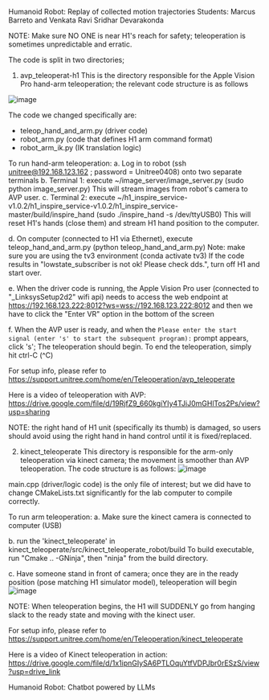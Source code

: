 Humanoid Robot: Replay of collected motion trajectories
Students: Marcus Barreto and Venkata Ravi Sridhar Devarakonda

NOTE: Make sure NO ONE is near H1's reach for safety; teleoperation is sometimes unpredictable and erratic.

The code is split in two directories;
1. avp_teleoperat-h1
  This is the directory responsible for the Apple Vision Pro hand-arm teleoperation; the relevant code structure is as follows

![image](https://github.com/user-attachments/assets/71a21b11-6d89-4f8f-8b50-0fd3674d381d)

The code we changed specifically are:
- teleop_hand_and_arm.py (driver code)
- robot_arm.py (code that defines H1 arm command format)
- robot_arm_ik.py (IK translation logic)

To run hand-arm teleoperation:
a. Log in to robot (ssh unitree@192.168.123.162  ;  password = Unitree0408) onto two separate terminals
b. Terminal 1: execute ~/image_server/image_server.py (sudo python image_server.py)
      This will stream images from robot's camera to AVP user.
c. Terminal 2: execute ~/h1_inspire_service-v1.0.2/h1_inspire_service-v1.0.2/h1_inspire_service-master/build/inspire_hand (sudo ./inspire_hand -s /dev/ttyUSB0)
      This will reset H1's hands (close them) and stream H1 hand position to the computer.

d. On computer (connected to H1 via Ethernet), execute teleop_hand_and_arm.py (python teleop_hand_and_arm.py)
      Note: make sure you are using the tv3 environment (conda activate tv3)
      If the code results in "lowstate_subscriber is not ok! Please check dds.", turn off H1 and start over.

e. When the driver code is running, the Apple Vision Pro user (connected to "_LinksysSetup2d2" wifi api) needs to access the web endpoint at https://192.168.123.222:8012?ws=wss://192.168.123.222:8012 and then we have to click the "Enter VR" option in the bottom of the screen

f. When the AVP user is ready, and when the `Please enter the start signal (enter 's' to start the subsequent program):` prompt appears, click 's'; The teleoperation should begin.
      To end the teleoperation, simply hit ctrl-C (^C)

For setup info, please refer to https://support.unitree.com/home/en/Teleoperation/avp_teleoperate

Here is a video of teleoperation with AVP: https://drive.google.com/file/d/19RjfZ9_660kgiYIy4TJiJ0mGHlTos2Ps/view?usp=sharing

NOTE: the right hand of H1 unit (specifically its thumb) is damaged, so users should avoid using the right hand in hand control until it is fixed/replaced.


2. kinect_teleoperate
   This directory is responsible for the arm-only teleoperation via kinect camera; the movement is smoother than AVP teleoperation.
   The code structure is as follows:
   ![image](https://github.com/user-attachments/assets/fd3a302b-14ae-469d-98af-536cacaed50c)

main.cpp (driver/logic code) is the only file of interest; but we did have to change CMakeLists.txt significantly for the lab computer to compile correctly.

To run arm teleoperation:
a. Make sure the kinect camera is connected to computer (USB)

b. run the 'kinect_teleoperate' in kinect_teleoperate/src/kinect_teleoperate_robot/build
    To build executable, run "Cmake .. -GNinja", then "ninja" from the build directory.

c. Have someone stand in front of camera; once they are in the ready position (pose matching H1 simulator model), teleoperation will begin
![image](https://github.com/user-attachments/assets/d52873dc-2c62-4473-bd83-7a08d2b37bfe)

NOTE: When teleoperation begins, the H1 will SUDDENLY go from hanging slack to the ready state and moving with the kinect user. 

For setup info, please refer to https://support.unitree.com/home/en/Teleoperation/kinect_teleoperate

Here is a video of Kinect teleoperation in action:
https://drive.google.com/file/d/1x1ipnGIySA6PTLOquYtfVDPJbr0rESzS/view?usp=drive_link


Humanoid Robot: Chatbot powered by LLMs
